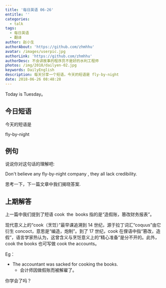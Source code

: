 ```yaml
---
title: '每日英语 06-26'
entitle: ''
categories:
  - talk
tags:
  - 每日英语
  - 翻译
author: 赵小生
authorAbout: 'https://github.com/zhmhhu'
avatar: /images/userpic.jpg
authorLink: 'https://github.com/zhmhhu'
authorDesc: 不会讲故事的程序员不是好的水利工程师
photos: /img/2018/dailyen-02.jpg
keywords: DailyEnglish
description: 每天分享一个短语，今天的短语是 fly-by-night
date: 2018-06-26 08:48:28
---
```


Today is Tuesday。

## 今日短语

今天的短语是

fly-by-night

## 例句

说说你对这句话的理解吧:

Don't believe any fly-by-night company , they all lack credibility. 

思考一下，下一篇文章中我们揭晓答案.

## 上期解答

上一篇中我们提到了短语 cook the books 指的是“造假账，篡改财务报表”。

现代意义上的“cook（烹饪）”最早课追溯到 14 世纪，源于拉丁词汇“coquus”由它衍生 concoct，意思是“编造，炮制”。到了 17 世纪，cook 在俚语中指“篡改，造假”，语言学家热认为，这曾含义与烹饪意义上的“精心准备”是分不开的。此外，cook the books 也可写做 cook the accounts。

Eg：
-  The accountant was sacked for cooking the books.
   -  会计师因做假账而被解雇了。

你学会了吗？

